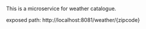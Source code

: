This is a microservice for weather catalogue.

exposed path:
	http://localhost:8081/weather/{zipcode}

